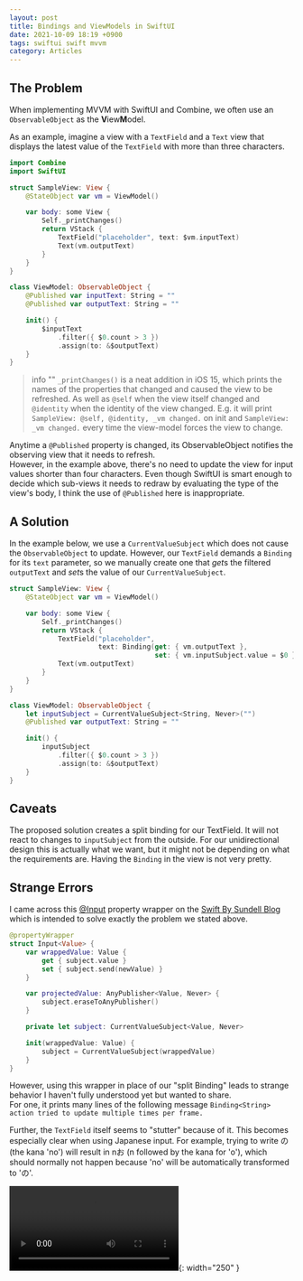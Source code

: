 ```yaml
---
layout: post
title: Bindings and ViewModels in SwiftUI
date: 2021-10-09 18:19 +0900
tags: swiftui swift mvvm
category: Articles
---
```


## The Problem

When implementing MVVM with SwiftUI and Combine, we often use an `ObservableObject` as the **V**iew**M**odel. 

As an example, imagine a view with a `TextField` and a `Text` view that displays the latest value of the `TextField` with more than three characters. 

```swift
import Combine
import SwiftUI

struct SampleView: View {
    @StateObject var vm = ViewModel()

    var body: some View {
        Self._printChanges()
        return VStack {
            TextField("placeholder", text: $vm.inputText)
            Text(vm.outputText)
        }
    }
}

class ViewModel: ObservableObject {
    @Published var inputText: String = ""
    @Published var outputText: String = ""

    init() {
        $inputText
            .filter({ $0.count > 3 })
            .assign(to: &$outputText)
    }
}
```

> info ""
> `_printChanges()` is a neat addition in iOS 15, which prints the names of the properties that changed and caused the view to be refreshed. 
> As well as `@self` when the view itself changed and `@identity` when the identity of the view changed.
> E.g. it will print `SampleView: @self, @identity, _vm changed.` on init and `SampleView: _vm changed.` every time the view-model forces the view to change.

Anytime a `@Published` property is changed, its ObservableObject notifies the observing view that it needs to refresh.  
However, in the example above, there's no need to update the view for input values shorter than four characters.
Even though SwiftUI is smart enough to decide which sub-views it needs to redraw by evaluating the type of the view's body, I think the use of `@Published` here is inappropriate.

## A Solution

In the example below, we use a `CurrentValueSubject` which does not cause the `ObservableObject` to update.
However, our `TextField` demands a `Binding` for its `text` parameter, so we manually create one that *get*s the filtered `outputText` and *set*s the value of our `CurrentValueSubject`.

```swift
struct SampleView: View {
    @StateObject var vm = ViewModel()

    var body: some View {
        Self._printChanges()
        return VStack {
            TextField("placeholder",
                      text: Binding(get: { vm.outputText },
                                    set: { vm.inputSubject.value = $0 }))
            Text(vm.outputText)
        }
    }
}

class ViewModel: ObservableObject {
    let inputSubject = CurrentValueSubject<String, Never>("")
    @Published var outputText: String = ""

    init() {
        inputSubject
            .filter({ $0.count > 3 })
            .assign(to: &$outputText)
    }
}
```

## Caveats

The proposed solution creates a split binding for our TextField. It will not react to changes to `inputSubject` from the outside.
For our unidirectional design this is actually what we want, but it might not be depending on what the requirements are.
Having the `Binding` in the view is not very pretty.

## Strange Errors

I came across this [@Input](https://www.swiftbysundell.com/articles/connecting-and-merging-combine-publishers-in-swift/) property wrapper on the [Swift By Sundell Blog](https://www.swiftbysundell.com) which is intended to solve exactly the problem we stated above.

```swift
@propertyWrapper
struct Input<Value> {
    var wrappedValue: Value {
        get { subject.value }
        set { subject.send(newValue) }
    }

    var projectedValue: AnyPublisher<Value, Never> {
        subject.eraseToAnyPublisher()
    }

    private let subject: CurrentValueSubject<Value, Never>

    init(wrappedValue: Value) {
        subject = CurrentValueSubject(wrappedValue)
    }
}
```

However, using this wrapper in place of our "split Binding" leads to strange behavior I haven't fully understood yet but wanted to share.  
For one, it prints many lines of the following message 
`Binding<String> action tried to update multiple times per frame.`

Further, the `TextField` itself seems to "stutter" because of it. This becomes especially clear when using Japanese input.
For example, trying to write の (the kana 'no') will result in nお (n followed by the kana for 'o'), which should normally not happen because 'no' will be automatically transformed to 'の'.

![video](/assets/input_binding_bug.mp4){: width="250" }
